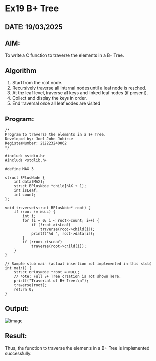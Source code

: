 # Ex19 B+ Tree
## DATE: 19/03/2025
## AIM:
To write a C function to traverse the elements in a B+ Tree.

## Algorithm
1. Start from the root node.
2. Recursively traverse all internal nodes until a leaf node is reached.
3. At the leaf level, traverse all keys and linked leaf nodes (if present).
4. Collect and display the keys in order.
5. End traversal once all leaf nodes are visited 

## Program:
```
/*
Program to traverse the elements in a B+ Tree.
Developed by: Joel John Jobinse
RegisterNumber: 212223240062
*/

#include <stdio.h>
#include <stdlib.h>

#define MAX 3

struct BPlusNode {
    int data[MAX];
    struct BPlusNode *child[MAX + 1];
    int isLeaf;
    int count;
};

void traverse(struct BPlusNode* root) {
    if (root != NULL) {
        int i;
        for (i = 0; i < root->count; i++) {
            if (!root->isLeaf)
                traverse(root->child[i]);
            printf("%d ", root->data[i]);
        }
        if (!root->isLeaf)
            traverse(root->child[i]);
    }
}

// Sample stub main (actual insertion not implemented in this stub)
int main() {
    struct BPlusNode *root = NULL;
    // Note: Full B+ Tree creation is not shown here.
    printf("Traversal of B+ Tree:\n");
    traverse(root);
    return 0;
}

```

## Output:
![image](https://github.com/user-attachments/assets/c26aeaf6-38e5-487d-adfd-1aa21ce83d3b)



## Result:
Thus, the function to traverse the elements in a B+ Tree is implemented successfully.
